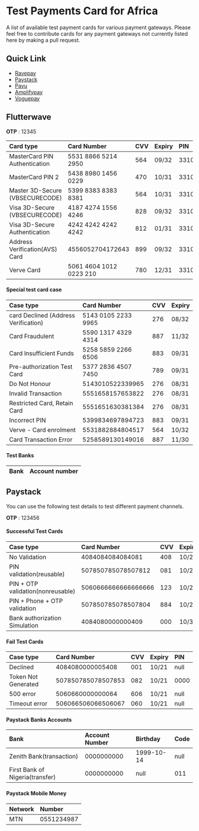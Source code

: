 # Test Payments Card for Africa

A list of available test payment cards for various payment gateways. Please feel free to contribute cards for any payment gateways not currently listed here by making a pull request.

## Quick Link

- [Ravepay](#flutterwave)
- [Paystack](#paystack)
- [Payu]()
- [Amplifypay]()
- [Voguepay]()

## Flutterwave

**OTP** : 12345

Card type                         | Card Number                   | CVV       | Expiry      | PIN
:---------------------------------|:------------------------------|:----------|:------------|:---------
MasterCard PIN Authentication     | 5531 8866 5214 2950           | 564       | 09/32       | 3310
MasterCard PIN 2                  | 5438 8980 1456 0229           | 470       | 10/31       | 3310
Master 3D-Secure (VBSECURECODE)   | 5399 8383 8383 8381           | 564       | 10/31       | 3310
Visa 3D-Secure (VBSECURECODE)     | 4187 4274 1556 4246           | 828       | 09/32       | 3310
Visa 3D-Secure Authentication     | 4242 4242 4242 4242           | 812       | 01/31       | 3310
Address Verification(AVS) Card    | 4556052704172643              | 899       | 09/32       | 3310
Verve Card                        | 5061 4604 1012 0223 210       | 780       | 12/31       | 3310

#### Special test card case

Case type                              |  Card Number           | CVV       | Expiry
:--------------------------------------|:-----------------------|:----------|:------------
card Declined (Address Verification)   |  5143 0105 2233 9965   | 276       | 08/32 
Card Fraudulent                        |  5590 1317 4329 4314   | 887       | 11/32
Card Insufficient Funds                |  5258 5859 2266 6506   | 883       | 09/31
Pre-authorization Test Card            |  5377 2836 4507 7450   | 789       | 09/31
Do Not Honour                          |  5143010522339965      | 276       | 08/31
Invalid Transaction                    |  5551658157653822      | 276       | 08/31
Restricted Card, Retain Card           |  5551651630381384      | 276       | 08/31
Incorrect PIN                          |  5399834697894723      | 883       | 09/31
Verve - Card enrolment                 |  5531882884804517      | 564       | 10/32
Card Transaction Error                 |  5258589130149016      | 887       | 11/30

#### Test Banks

Bank                            | Account number    
:------------------------------ |:---------------------



## Paystack
You can use the following test details to test different payment channels.

**OTP** : 123456

#### Successful Test Cards

Case type                         | Card Number                   | CVV       | Expiry      | PIN
:---------------------------------|:------------------------------|:----------|:------------|:---------
No Validation                     | 4084084084084081              | 408       | 10/21       | null
PIN validation(reusable)          | 507850785078507812            | 081       | 10/21       | 1111
PIN + OTP validation(nonreusable) | 5060666666666666666           | 123       | 10/21       | 1234
PIN + Phone + OTP validation      | 507850785078507804            | 884       | 10/21       | 0000
Bank authorization Simulation     | 4084080000000409              | 000       | 10/31       | null

#### Fail Test Cards

Case type           | Card Number                   | CVV       | Expiry      | PIN
:-------------------|:------------------------------|:----------|:------------|:---------
Declined            | 4084080000005408              | 001       | 10/21       | null
Token Not Generated | 507850785078507853            | 082       | 10/21       | 0000
500 error           | 5060660000000064              | 606       | 10/21       | null
Timeout error       | 506066506066506067            | 060       | 10/21       | null

#### Paystack Banks Accounts

Bank                      | Account Number        | Birthday       | Code     
:-------------------------|:----------------------|:---------------|:---------
Zenith Bank(transaction)  | 0000000000            | 1999-10-14     | null 
First Bank of Nigeria(transfer) | 0000000000      | null           | 011

#### Paystack Mobile Money

Network        | Number                
:--------------|:------------------
MTN            | 0551234987        

